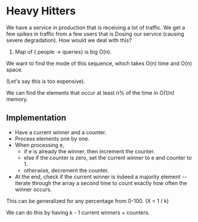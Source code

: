 # Heavy Hitters

We have a service in production that is receiving a lot of traffic. We
get a few spikes in traffic from a few users that is Dosing our service
(causing severe degradation). How would we deal with this?

1. Map of { people -> queries} is big O(n).

We want to find the mode of this sequence, which takes O(n) time and
O(n) space.

(Let's say this is too expensive).

We can find the elements that occur at least n% of the time in O(1/n)
memory.

## Implementation

- Have a current winner and a counter.
- Process elements one by one.
- When processing e,
  - if e is already the winner, then increment the counter.
  - else if the counter is zero, set the current winner to e and counter
    to 1.
  - otherwise, decrement the counter.
- At the end, check if the current winner is indeed a majority element
  -- iterate through the array a second time to count exactly how
  often the winner occurs.

This can be generalized for any percentage from 0-100. (X = 1 / k)

We can do this by having k - 1 current winners + counters.
